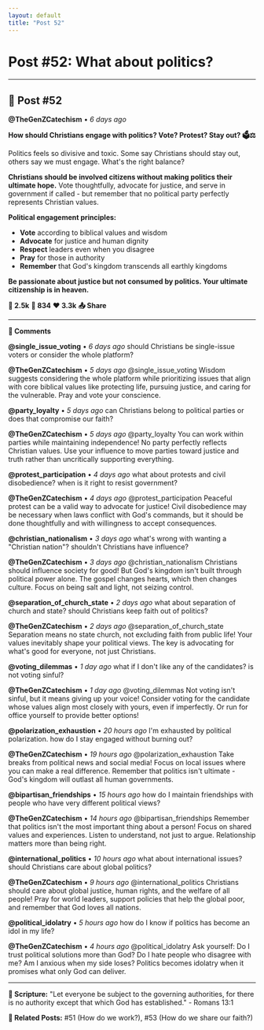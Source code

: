 ```yaml
---
layout: default
title: "Post 52"
---
```

# Post #52: What about politics?

---

## 📱 Post #52

**@TheGenZCatechism** • *6 days ago*

**How should Christians engage with politics? Vote? Protest? Stay out? 🗳️⚖️**

Politics feels so divisive and toxic. Some say Christians should stay out, others say we must engage. What's the right balance?

**Christians should be involved citizens without making politics their ultimate hope.** Vote thoughtfully, advocate for justice, and serve in government if called - but remember that no political party perfectly represents Christian values.

**Political engagement principles:**
- **Vote** according to biblical values and wisdom
- **Advocate** for justice and human dignity  
- **Respect** leaders even when you disagree
- **Pray** for those in authority
- **Remember** that God's kingdom transcends all earthly kingdoms

**Be passionate about justice but not consumed by politics. Your ultimate citizenship is in heaven.**

**💭 2.5k** **🔄 834** **❤️ 3.3k** **📤 Share**

---

**💬 Comments**

**@single_issue_voting** • *6 days ago*
should Christians be single-issue voters or consider the whole platform?

**@TheGenZCatechism** • *5 days ago*
@single_issue_voting Wisdom suggests considering the whole platform while prioritizing issues that align with core biblical values like protecting life, pursuing justice, and caring for the vulnerable. Pray and vote your conscience.

**@party_loyalty** • *5 days ago*
can Christians belong to political parties or does that compromise our faith?

**@TheGenZCatechism** • *5 days ago*
@party_loyalty You can work within parties while maintaining independence! No party perfectly reflects Christian values. Use your influence to move parties toward justice and truth rather than uncritically supporting everything.

**@protest_participation** • *4 days ago*
what about protests and civil disobedience? when is it right to resist government?

**@TheGenZCatechism** • *4 days ago*
@protest_participation Peaceful protest can be a valid way to advocate for justice! Civil disobedience may be necessary when laws conflict with God's commands, but it should be done thoughtfully and with willingness to accept consequences.

**@christian_nationalism** • *3 days ago*
what's wrong with wanting a "Christian nation"? shouldn't Christians have influence?

**@TheGenZCatechism** • *3 days ago*
@christian_nationalism Christians should influence society for good! But God's kingdom isn't built through political power alone. The gospel changes hearts, which then changes culture. Focus on being salt and light, not seizing control.

**@separation_of_church_state** • *2 days ago*
what about separation of church and state? should Christians keep faith out of politics?

**@TheGenZCatechism** • *2 days ago*
@separation_of_church_state Separation means no state church, not excluding faith from public life! Your values inevitably shape your political views. The key is advocating for what's good for everyone, not just Christians.

**@voting_dilemmas** • *1 day ago*
what if I don't like any of the candidates? is not voting sinful?

**@TheGenZCatechism** • *1 day ago*
@voting_dilemmas Not voting isn't sinful, but it means giving up your voice! Consider voting for the candidate whose values align most closely with yours, even if imperfectly. Or run for office yourself to provide better options!

**@polarization_exhaustion** • *20 hours ago*
I'm exhausted by political polarization. how do I stay engaged without burning out?

**@TheGenZCatechism** • *19 hours ago*
@polarization_exhaustion Take breaks from political news and social media! Focus on local issues where you can make a real difference. Remember that politics isn't ultimate - God's kingdom will outlast all human governments.

**@bipartisan_friendships** • *15 hours ago*
how do I maintain friendships with people who have very different political views?

**@TheGenZCatechism** • *14 hours ago*
@bipartisan_friendships Remember that politics isn't the most important thing about a person! Focus on shared values and experiences. Listen to understand, not just to argue. Relationship matters more than being right.

**@international_politics** • *10 hours ago*
what about international issues? should Christians care about global politics?

**@TheGenZCatechism** • *9 hours ago*
@international_politics Christians should care about global justice, human rights, and the welfare of all people! Pray for world leaders, support policies that help the global poor, and remember that God loves all nations.

**@political_idolatry** • *5 hours ago*
how do I know if politics has become an idol in my life?

**@TheGenZCatechism** • *4 hours ago*
@political_idolatry Ask yourself: Do I trust political solutions more than God? Do I hate people who disagree with me? Am I anxious when my side loses? Politics becomes idolatry when it promises what only God can deliver.

---

**📖 Scripture:** "Let everyone be subject to the governing authorities, for there is no authority except that which God has established." - Romans 13:1

**🔗 Related Posts:** #51 (How do we work?), #53 (How do we share our faith?) 
